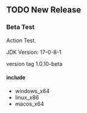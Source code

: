 ## TODO New Release

### Beta Test

Action Test.

JDK Version: 17-0-8-1

version tag 1.0.10-beta

#### include

- windows_x64
- linux_x86
- macos_x64
